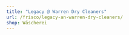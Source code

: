 ```yaml
---
title: "Legacy @ Warren Dry Cleaners"
url: /frisco/legacy-an-warren-dry-cleaners/
shop: Wäscherei
---
```

